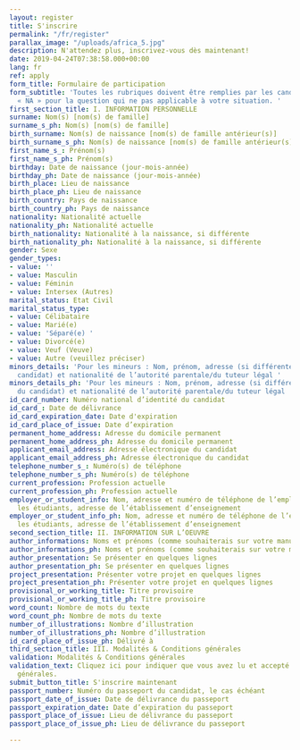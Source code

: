 ```yaml
---
layout: register
title: S'inscrire
permalink: "/fr/register"
parallax_image: "/uploads/africa_5.jpg"
description: N'attendez plus, inscrivez-vous dès maintenant!
date: 2019-04-24T07:38:58.000+00:00
lang: fr
ref: apply
form_title: Formulaire de participation
form_subtitle: 'Toutes les rubriques doivent être remplies par les candidats. Mettez
  « NA » pour la question qui ne pas applicable à votre situation. '
first_section_title: I. INFORMATION PERSONNELLE
surname: Nom(s) [nom(s) de famille]
surname_s_ph: Nom(s) [nom(s) de famille]
birth_surname: Nom(s) de naissance [nom(s) de famille antérieur(s)]
birth_surname_s_ph: Nom(s) de naissance [nom(s) de famille antérieur(s)]
first_name_s_: Prénom(s)
first_name_s_ph: Prénom(s)
birthday: Date de naissance (jour-mois-année)
birthday_ph: Date de naissance (jour-mois-année)
birth_place: Lieu de naissance
birth_place_ph: Lieu de naissance
birth_country: Pays de naissance
birth_country_ph: Pays de naissance
nationality: Nationalité actuelle
nationality_ph: Nationalité actuelle
birth_nationality: Nationalité à la naissance, si différente
birth_nationality_ph: Nationalité à la naissance, si différente
gender: Sexe
gender_types:
- value: ''
- value: Masculin
- value: Féminin
- value: Intersex (Autres)
marital_status: Etat Civil
marital_status_type:
- value: Célibataire
- value: Marié(e)
- value: 'Séparé(e) '
- value: Divorcé(e)
- value: Veuf (Veuve)
- value: Autre (veuillez préciser)
minors_details: 'Pour les mineurs : Nom, prénom, adresse (si différente de celle du
  candidat) et nationalité de l’autorité parentale/du tuteur légal '
minors_details_ph: 'Pour les mineurs : Nom, prénom, adresse (si différente de celle
  du candidat) et nationalité de l’autorité parentale/du tuteur légal '
id_card_number: Numéro national d’identité du candidat
id_card_: Date de délivrance
id_card_expiration_date: Date d'expiration
id_card_place_of_issue: Date d’expiration
permanent_home_address: Adresse du domicile permanent
permanent_home_address_ph: Adresse du domicile permanent
applicant_email_address: Adresse électronique du candidat
applicant_email_address_ph: Adresse électronique du candidat
telephone_number_s_: Numéro(s) de téléphone
telephone_number_s_ph: Numéro(s) de téléphone
current_profession: Profession actuelle
current_profession_ph: Profession actuelle
employer_or_student_info: Nom, adresse et numéro de téléphone de l’employeur. Pour
  les étudiants, adresse de l’établissement d’enseignement
employer_or_student_info_ph: Nom, adresse et numéro de téléphone de l’employeur. Pour
  les étudiants, adresse de l’établissement d’enseignement
second_section_title: II. INFORMATION SUR L’OEUVRE
author_informations: Noms et prénoms (comme souhaiterais sur votre manuscrit)
author_informations_ph: Noms et prénoms (comme souhaiterais sur votre manuscrit)
author_presentation: Se présenter en quelques lignes
author_presentation_ph: Se présenter en quelques lignes
project_presentation: Présenter votre projet en quelques lignes
project_presentation_ph: Présenter votre projet en quelques lignes
provisional_or_working_title: Titre provisoire
provisional_or_working_title_ph: Titre provisoire
word_count: Nombre de mots du texte
word_count_ph: Nombre de mots du texte
number_of_illustrations: Nombre d’illustration
number_of_illustrations_ph: Nombre d’illustration
id_card_place_of_issue_ph: Délivré à
third_section_title: III. Modalités & Conditions générales
validation: Modalités & Conditions générales
validation_text: Cliquez ici pour indiquer que vous avez lu et accepté les conditions
  générales.
submit_button_title: S'inscrire maintenant
passport_number: Numéro du passeport du candidat, le cas échéant
passport_date_of_issue: Date de délivrance du passeport
passport_expiration_date: Date d’expiration du passeport
passport_place_of_issue: Lieu de délivrance du passeport
passport_place_of_issue_ph: Lieu de délivrance du passeport

---
```

